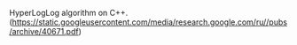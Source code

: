 HyperLogLog algorithm on C++. (https://static.googleusercontent.com/media/research.google.com/ru//pubs/archive/40671.pdf)
